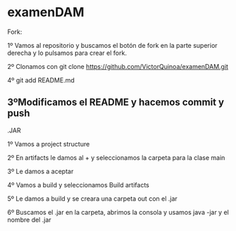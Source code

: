 # examenDAM
Fork:

1º Vamos al repositorio y buscamos el botón de fork en la parte superior derecha y lo pulsamos para crear el fork.

2º Clonamos con git clone https://github.com/VictorQuinoa/examenDAM.git

4º git add README.md

3ºModificamos el README y hacemos commit y push
------------------------------------------------------------------------
.JAR

1º Vamos a project structure

2º En artifacts le damos al + y seleccionamos la carpeta para la clase main

3º Le damos a aceptar

4º Vamos a build y seleccionamos Build artifacts

5º Le damos a build y se creara una carpeta out con el .jar

6º Buscamos el .jar en la carpeta, abrimos la consola y usamos java -jar y el nombre del .jar

